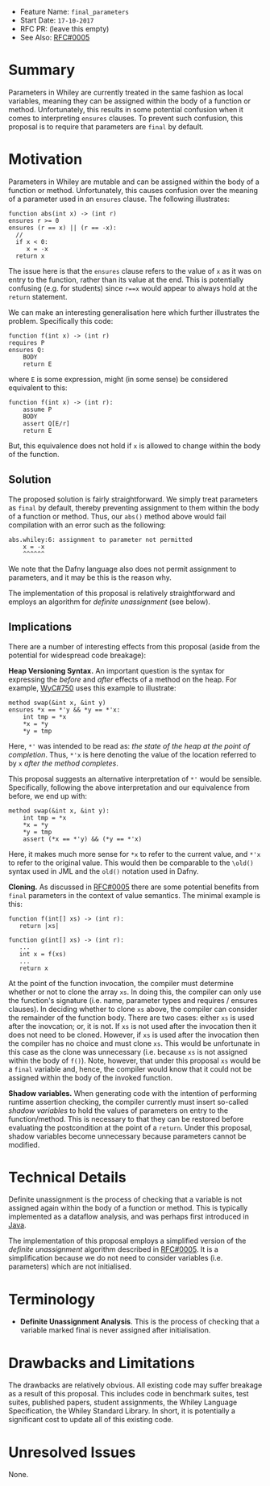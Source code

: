 - Feature Name: `final_parameters`
- Start Date: `17-10-2017`
- RFC PR: (leave this empty)
- See Also: [RFC#0005](https://github.com/Whiley/RFCs/blob/master/text/0005-final-modifier.md)

# Summary

Parameters in Whiley are currently treated in the same fashion as
local variables, meaning they can be assigned within the body of a
function or method.  Unfortunately, this results in some potential
confusion when it comes to interpreting `ensures` clauses.  To prevent
such confusion, this proposal is to require that parameters are
`final` by default.

# Motivation

Parameters in Whiley are mutable and can be assigned within the body
of a function or method.  Unfortunately, this causes confusion over
the meaning of a parameter used in an `ensures` clause.  The following
illustrates:

```
function abs(int x) -> (int r)
ensures r >= 0
ensures (r == x) || (r == -x):
  //
  if x < 0:
     x = -x
  return x
```

The issue here is that the `ensures` clause refers to the value of `x`
as it was on entry to the function, rather than its value at the end.
This is potentially confusing (e.g. for students) since `r==x` would
appear to always hold at the `return` statement.

We can make an interesting generalisation here which further
illustrates the problem.  Specifically this code:

```
function f(int x) -> (int r)
requires P
ensures Q:
    BODY
    return E
```

where `E` is some expression, might (in some sense) be considered
equivalent to this:

```
function f(int x) -> (int r):
    assume P
    BODY
    assert Q[E/r]
    return E
```

But, this equivalence does not hold if `x` is allowed to change within
the body of the function.

## Solution

The proposed solution is fairly straightforward.  We simply treat
parameters as `final` by default, thereby preventing assignment to
them within the body of a function or method.  Thus, our `abs()`
method above would fail compilation with an error such as the
following:

```
abs.whiley:6: assignment to parameter not permitted
    x = -x
    ^^^^^^
```

We note that the Dafny language also does not permit assignment to
parameters, and it may be this is the reason why.

The implementation of this proposal is relatively straightforward and
employs an algorithm for _definite unassignment_ (see below).

## Implications

There are a number of interesting effects from this proposal (aside
from the potential for widespread code breakage):

**Heap Versioning Syntax.** An important question is the syntax for
  expressing the _before_ and _after_ effects of a method on the heap.
  For example,
  [WyC#750](https://github.com/Whiley/WhileyCompiler/issues/750) uses
  this example to illustrate:

```
method swap(&int x, &int y)
ensures *x == *'y && *y == *'x:
    int tmp = *x
    *x = *y
    *y = tmp
```

Here, `*'` was intended to be read as: _the state of the heap at the
point of completion_. Thus, `*'x` is here denoting the value of the
location referred to by `x` _after the method completes_.

This proposal suggests an alternative interpretation of `*'` would be
sensible.  Specifically, following the above interpretation and our
equivalence from before, we end up with:


```
method swap(&int x, &int y):
    int tmp = *x
    *x = *y
    *y = tmp
    assert (*x == *'y) && (*y == *'x)
```

Here, it makes much more sense for `*x` to refer to the current value,
and `*'x` to refer to the original value.  This would then be
comparable to the `\old()` syntax used in JML and the `old()` notation
used in Dafny.

**Cloning.** As discussed in
  [RFC#0005](https://github.com/Whiley/RFCs/blob/master/text/0005-final-modifier.md)
  there are some potential benefits from `final` parameters in the
  context of value semantics.  The minimal example is this:

```
function f(int[] xs) -> (int r):
   return |xs|

function g(int[] xs) -> (int r):
   ...
   int x = f(xs)
   ...
   return x
   ```

At the point of the function invocation, the compiler must determine
whether or not to clone the array `xs`. In doing this, the compiler
can only use the function's signature (i.e. name, parameter types and
requires / ensures clauses).  In deciding whether to clone `xs` above,
the compiler can consider the remainder of the function body. There
are two cases: either `xs` is used after the inovcation; or, it is
not. If `xs` is not used after the invocation then it does not need to
be cloned. However, if `xs` is used after the invocation then the
compiler has no choice and must clone `xs`. This would be unfortunate
in this case as the clone was unnecessary (i.e. because `xs` is not
assigned within the body of `f()`).  Note, however, that under this
proposal `xs` would be a `final` variable and, hence, the compiler
would know that it could not be assigned within the body of the
invoked function.

**Shadow variables.** When generating code with the intention of
  performing runtime assertion checking, the compiler currently must
  insert so-called _shadow variables_ to hold the values of parameters
  on entry to the function/method.  This is necessary to that they can
  be restored before evaluating the postcondition at the point of a
  `return`.  Under this proposal, shadow variables become unnecessary
  because parameters cannot be modified.

# Technical Details

Definite unassignment is the process of checking that a variable is
not assigned again within the body of a function or method.  This is
typically implemented as a dataflow analysis, and was perhaps first
introduced in
[Java](https://docs.oracle.com/javase/specs/jls/se7/html/jls-16.html).

The implementation of this proposal employs a simplified version of
the _definite unassignment_ algorithm described in
[RFC#0005](https://github.com/Whiley/RFCs/blob/master/text/0005-final-modifier.md).
It is a simplification because we do not need to consider variables
(i.e. parameters) which are not initialised.

# Terminology

* **Definite Unassignment Analysis**. This is the process of checking
  that a variable marked final is never assigned after initialisation.

# Drawbacks and Limitations

The drawbacks are relatively obvious.  All existing code may suffer
breakage as a result of this proposal.  This includes code in
benchmark suites, test suites, published papers, student assignments,
the Whiley Language Specification, the Whiley Standard Library.  In
short, it is potentially a significant cost to update all of this
existing code.

# Unresolved Issues

None.
